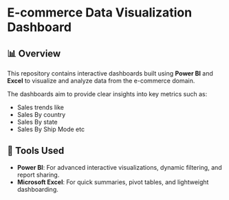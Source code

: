# E-commerce Data Visualization Dashboard

## 📊 Overview

This repository contains interactive dashboards built using **Power BI** and **Excel** to visualize and analyze data from the e-commerce domain.

The dashboards aim to provide clear insights into key metrics such as:
- Sales trends like
- Sales By country
- Sales By state
- Sales By Ship Mode etc


## 🔧 Tools Used

- **Power BI**: For advanced interactive visualizations, dynamic filtering, and report sharing.
- **Microsoft Excel**: For quick summaries, pivot tables, and lightweight dashboarding.



